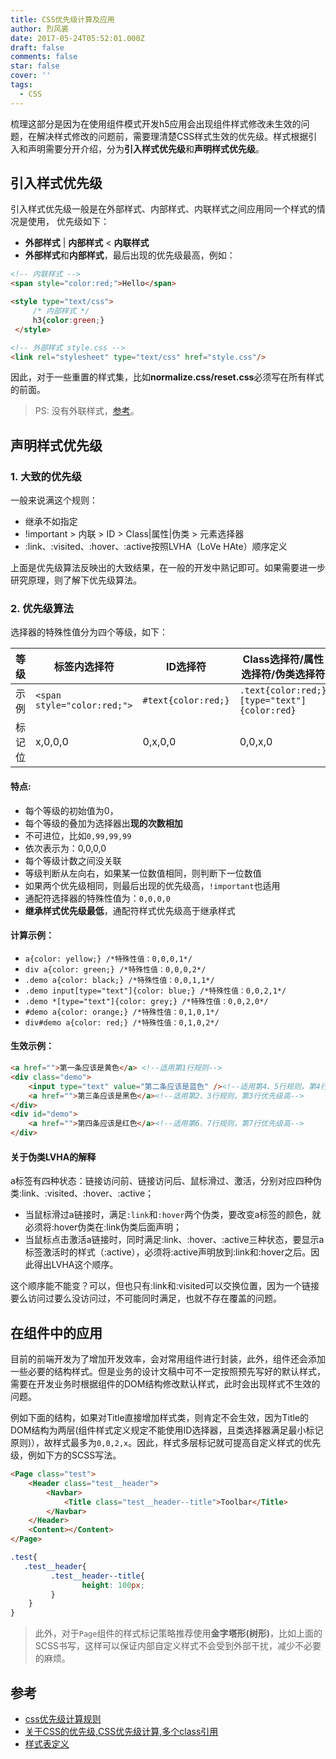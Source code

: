```yaml
---
title: CSS优先级计算及应用
author: 烈风裘
date: 2017-05-24T05:52:01.000Z
draft: false
comments: false
star: false
cover: ''
tags: 
  - CSS
---
```



梳理这部分是因为在使用组件模式开发h5应用会出现组件样式修改未生效的问题，在解决样式修改的问题前，需要理清楚CSS样式生效的优先级。样式根据引入和声明需要分开介绍，分为**引入样式优先级**和**声明样式优先级**。

## 引入样式优先级

引入样式优先级一般是在外部样式、内部样式、内联样式之间应用同一个样式的情况是使用， 优先级如下： 

* **外部样式** | **内部样式** < **内联样式**
* **外部样式**和**内部样式**，最后出现的优先级最高，例如：

```html
<!-- 内联样式 -->
<span style="color:red;">Hello</span>

<style type="text/css">
     /* 内部样式 */
     h3{color:green;}
 </style>

<!-- 外部样式 style.css -->
<link rel="stylesheet" type="text/css" href="style.css"/>
```
因此，对于一些重置的样式集，比如**normalize.css/reset.css**必须写在所有样式的前面。

> PS: 没有外联样式，[参考](http://www.w3school.com.cn/html/html_css.asp)。

## 声明样式优先级

### 1. 大致的优先级

一般来说满这个规则： 

* 继承不如指定
* !important > 内联 > ID > Class|属性|伪类 > 元素选择器
* :link、:visited、:hover、:active按照LVHA（LoVe HAte）顺序定义

上面是优先级算法反映出的大致结果，在一般的开发中熟记即可。如果需要进一步研究原理，则了解下优先级算法。

### 2. 优先级算法

选择器的特殊性值分为四个等级，如下：

等级  | 标签内选择符                      | ID选择符               | Class选择符/属性选择符/伪类选择符                         | 元素选择符
----|-----------------------------|---------------------|----------------------------------------------|--------------------
示例  | `<span style="color:red;">` | `#text{color:red;}` | `.text{color:red;} [type="text"]{color:red}` | `span{color:red;}`
标记位 | x,0,0,0                     | 0,x,0,0             | 0,0,x,0                                      | 0,0,0,x


#### 特点: 

* 每个等级的初始值为0，
* 每个等级的叠加为选择器出**现的次数相加**
* 不可进位，比如`0,99,99,99`
* 依次表示为：0,0,0,0
* 每个等级计数之间没关联
* 等级判断从左向右，如果某一位数值相同，则判断下一位数值
* 如果两个优先级相同，则最后出现的优先级高，`!important`也适用
* 通配符选择器的特殊性值为：`0,0,0,0`
* **继承样式优先级最低**，通配符样式优先级高于继承样式


#### 计算示例： 

* `a{color: yellow;} /*特殊性值：0,0,0,1*/`
* `div a{color: green;} /*特殊性值：0,0,0,2*/`
* `.demo a{color: black;} /*特殊性值：0,0,1,1*/`
* `.demo input[type="text"]{color: blue;} /*特殊性值：0,0,2,1*/`
* `.demo *[type="text"]{color: grey;} /*特殊性值：0,0,2,0*/`
* `#demo a{color: orange;} /*特殊性值：0,1,0,1*/`
* `div#demo a{color: red;} /*特殊性值：0,1,0,2*/`

#### 生效示例：

```html
<a href="">第一条应该是黄色</a> <!--适用第1行规则-->
<div class="demo">
    <input type="text" value="第二条应该是蓝色" /><!--适用第4、5行规则，第4行优先级高-->
    <a href="">第三条应该是黑色</a><!--适用第2、3行规则，第3行优先级高-->
</div>
<div id="demo">
    <a href="">第四条应该是红色</a><!--适用第6、7行规则，第7行优先级高-->
</div>
```

#### 关于伪类LVHA的解释
a标签有四种状态：链接访问前、链接访问后、鼠标滑过、激活，分别对应四种伪类:link、:visited、:hover、:active；

* 当鼠标滑过a链接时，满足`:link`和`:hover`两个伪类，要改变a标签的颜色，就必须将:hover伪类在:link伪类后面声明；
* 当鼠标点击激活a链接时，同时满足:link、:hover、:active三种状态，要显示a标签激活时的样式（:active），必须将:active声明放到:link和:hover之后。因此得出LVHA这个顺序。

这个顺序能不能变？可以，但也只有:link和:visited可以交换位置，因为一个链接要么访问过要么没访问过，不可能同时满足，也就不存在覆盖的问题。



## 在组件中的应用

目前的前端开发为了增加开发效率，会对常用组件进行封装，此外，组件还会添加一些必要的结构样式。但是业务的设计文稿中可不一定按照预先写好的默认样式，需要在开发业务时根据组件的DOM结构修改默认样式，此时会出现样式不生效的问题。


例如下面的结构，如果对Title直接增加样式类，则肯定不会生效，因为Title的DOM结构为两层(组件样式定义规定不能使用ID选择器，且类选择器满足最小标记原则)），故样式最多为`0,0,2,x`。因此，样式多层标记就可提高自定义样式的优先级，例如下方的SCSS写法。

```html
<Page class="test">
    <Header class="test__header">
        <Navbar>
            <Title class="test__header--title">Toolbar</Title>
        </Navbar>
    </Header>
    <Content></Content>
</Page>
```

```scss
.test{
   .test__header{
         .test__header--title{
                height: 100px;
         }
    }
}
```


> 此外，对于`Page`组件的样式标记策略推荐使用**金字塔形(树形)**，比如上面的SCSS书写，这样可以保证内部自定义样式不会受到外部干扰，减少不必要的麻烦。

## 参考

* [css优先级计算规则](http://www.cnblogs.com/wangmeijian/p/4207433.html)
* [关于CSS的优先级,CSS优先级计算,多个class引用](http://blog.csdn.net/jie1336950707/article/details/49046371)
* [样式表定义](http://www.w3school.com.cn/html/html_css.asp)